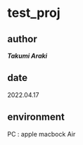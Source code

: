 # test_proj
## author
___Takumi Araki___

## date
2022.04.17

## environment
PC : apple macbock Air
 